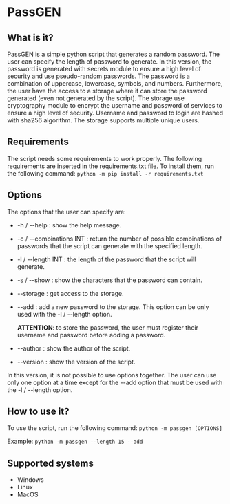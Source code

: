 # PassGEN

## What is it?

PassGEN is a simple python script that generates a random password. 
The user can specify the length of password to generate.
In this version, the password is generated with secrets module to ensure a high level of security and use pseudo-random passwords.
The password is a combination of uppercase, lowercase, symbols, and numbers. Furthermore, the user have the access to a storage where it 
can store the password generated (even not generated by the script). The storage use cryptography module to encrypt the username and password of services
to ensure a high level of security. Username and password to login are hashed with sha256 algorithm. The storage supports multiple unique users.

## Requirements

The script needs some requirements to work properly. The following requirements are inserted in the requirements.txt file.
To install them, run the following command:
```python -m pip install -r requirements.txt```

## Options

The options that the user can specify are:
- -h / --help : show the help message.
- -c / --combinations INT : return the number of possible combinations of passwords that the script can generate with the specified length.
- -l / --length INT : the length of the password that the script will generate.
- -s / --show : show the characters that the password can contain.
- --storage : get access to the storage.
- --add : add a new password to the storage. This option can be only used with the -l / --length option.

  <b>ATTENTION</b>: to store the password, the user must register their username and password before adding a password.
- --author : show the author of the script.
- --version : show the version of the script.

In this version, it is not possible to use options together.
The user can use only one option at a time except for the --add option that must be used with the -l / --length option.

## How to use it?

To use the script, run the following command:
```python -m passgen [OPTIONS]```

Example:
```python -m passgen --length 15 --add```

## Supported systems

- Windows
- Linux
- MacOS


